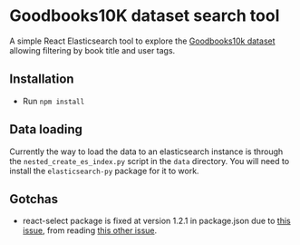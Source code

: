 Goodbooks10K dataset search tool
================================

A simple React Elasticsearch tool to explore the 
[Goodbooks10k dataset](https://github.com/zygmuntz/goodbooks-10k/) 
allowing filtering by book title and user tags.

Installation
------------

* Run `npm install`

Data loading
------------

Currently the way to load the data to an elasticsearch instance is through
the `nested_create_es_index.py` script in the `data` directory. You will 
need to install the `elasticsearch-py` package for it to work.

Gotchas
-------

* react-select package is fixed at version 1.2.1 in package.json due to 
[this issue](https://github.com/JedWatson/react-select/issues/2452),
from reading
[this other issue](https://github.com/JedWatson/react-select/issues/1324).